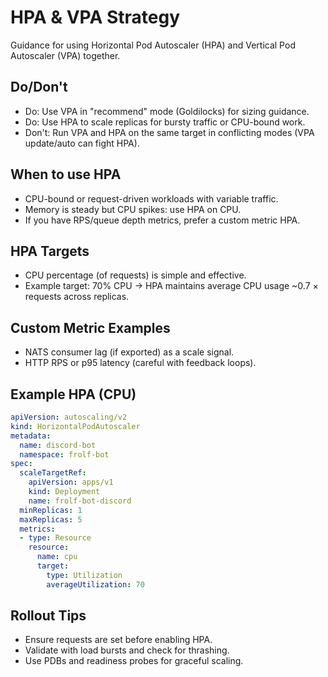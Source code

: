 # HPA & VPA Strategy

Guidance for using Horizontal Pod Autoscaler (HPA) and Vertical Pod Autoscaler (VPA) together.

## Do/Don't
- Do: Use VPA in "recommend" mode (Goldilocks) for sizing guidance.
- Do: Use HPA to scale replicas for bursty traffic or CPU-bound work.
- Don't: Run VPA and HPA on the same target in conflicting modes (VPA update/auto can fight HPA).

## When to use HPA
- CPU-bound or request-driven workloads with variable traffic.
- Memory is steady but CPU spikes: use HPA on CPU.
- If you have RPS/queue depth metrics, prefer a custom metric HPA.

## HPA Targets
- CPU percentage (of requests) is simple and effective.
- Example target: 70% CPU -> HPA maintains average CPU usage ~0.7 × requests across replicas.

## Custom Metric Examples
- NATS consumer lag (if exported) as a scale signal.
- HTTP RPS or p95 latency (careful with feedback loops).

## Example HPA (CPU)
```yaml
apiVersion: autoscaling/v2
kind: HorizontalPodAutoscaler
metadata:
  name: discord-bot
  namespace: frolf-bot
spec:
  scaleTargetRef:
    apiVersion: apps/v1
    kind: Deployment
    name: frolf-bot-discord
  minReplicas: 1
  maxReplicas: 5
  metrics:
  - type: Resource
    resource:
      name: cpu
      target:
        type: Utilization
        averageUtilization: 70
```

## Rollout Tips
- Ensure requests are set before enabling HPA.
- Validate with load bursts and check for thrashing.
- Use PDBs and readiness probes for graceful scaling.
